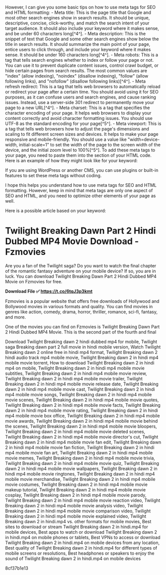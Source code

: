 However, I can give you some basic tips on how to use meta tags for SEO and HTML formatting:  - Meta title: This is the page title that Google and most other search engines show in search results. It should be unique, descriptive, concise, click-worthy, and match the search intent of your target audience. It should also include your keyword where it makes sense, and be under 60 characters long[^4^]. - Meta description: This is the snippet of text that Google and some other search engines show below the title in search results. It should summarize the main point of your page, entice users to click through, and include your keyword where it makes sense. It should be under 160 characters long[^4^]. - Meta robots: This is a tag that tells search engines whether to index or follow your page or not. You can use it to prevent duplicate content issues, control crawl budget, or hide certain pages from search results. The most common values are "index" (allow indexing), "noindex" (disallow indexing), "follow" (allow following links), and "nofollow" (disallow following links)[^4^]. - Meta refresh redirect: This is a tag that tells web browsers to automatically reload or redirect your page after a certain time. You should avoid using it for SEO purposes, as it can confuse users and search engines, and cause ranking issues. Instead, use a server-side 301 redirect to permanently move your page to a new URL[^4^]. - Meta charset: This is a tag that specifies the character encoding of your page. It helps web browsers to display your content correctly and avoid character formatting issues. You should use UTF-8 as the standard encoding for your page[^5^]. - Meta viewport: This is a tag that tells web browsers how to adjust the page's dimensions and scaling to fit different screen sizes and devices. It helps to make your page responsive and mobile-friendly. You should use a value like "width=device-width, initial-scale=1" to set the width of the page to the screen width of the device, and the initial zoom level to 100%[^5^].  To add these meta tags to your page, you need to paste them into the <head> section of your HTML code. Here is an example of how they might look like for your keyword:

<head>
<title>Twilight Breaking Dawn Part 2 Hindi Dubbed MP4 Movie Download - Fzmovies</title>
<meta name="description" content="Download Twilight Breaking Dawn Part 2 Hindi Dubbed MP4 Movie on Fzmovies for free. Watch the final chapter of the epic saga on your mobile device.">
<meta name="robots" content="index,follow">
<meta http-equiv="Content-Type" content="text/html; charset=UTF-8">
<meta name="viewport" content="width=device-width, initial-scale=1">
</head>

If you are using WordPress or another CMS, you can use plugins or built-in features to set these meta tags without coding.

I hope this helps you understand how to use meta tags for SEO and HTML formatting. However, keep in mind that meta tags are only one aspect of SEO and HTML, and you need to optimize other elements of your page as well.

Here is a possible article based on your keyword:

<h1>Twilight Breaking Dawn Part 2 Hindi Dubbed MP4 Movie Download - Fzmovies</h1>
<p>Are you a fan of the Twilight saga? Do you want to watch the final chapter of the romantic fantasy adventure on your mobile device? If so, you are in luck. You can download Twilight Breaking Dawn Part 2 Hindi Dubbed MP4 Movie on Fzmovies for free.</p>
<p><b><b>Download File</b> &#9989; <a href="https://t.co/6tqJ3p3kmt">https://t.co/6tqJ3p3kmt</a></b></p>


<p>Fzmovies is a popular website that offers free downloads of Hollywood and Bollywood movies in various formats and quality. You can find movies in genres like action, comedy, drama, horror, thriller, romance, sci-fi, fantasy, and more.</p>
<p>One of the movies you can find on Fzmovies is Twilight Breaking Dawn Part 2 Hindi Dubbed MP4 Movie. This is the second part of the fourth and final</p>
<p>Download Twilight Breaking dawn 2 hindi dubbed mp4 for mobile, 
Twilight saga Breaking dawn part 2 full movie in hindi mobile version, 
Watch Twilight Breaking dawn 2 online free in hindi mp4 format, 
Twilight Breaking dawn 2 hindi audio track mp4 mobile movie, 
Twilight Breaking dawn 2 in hindi mp4 mobile movie torrent, 
How to download Twilight Breaking dawn 2 in hindi mp4 on mobile, 
Twilight Breaking dawn 2 in hindi mp4 mobile movie subtitles, 
Twilight Breaking dawn 2 in hindi mp4 mobile movie review, 
Twilight Breaking dawn 2 in hindi mp4 mobile movie trailer, 
Twilight Breaking dawn 2 in hindi mp4 mobile movie release date, 
Twilight Breaking dawn 2 in hindi mp4 mobile movie cast, 
Twilight Breaking dawn 2 in hindi mp4 mobile movie songs, 
Twilight Breaking dawn 2 in hindi mp4 mobile movie scenes, 
Twilight Breaking dawn 2 in hindi mp4 mobile movie quotes, 
Twilight Breaking dawn 2 in hindi mp4 mobile movie facts, 
Twilight Breaking dawn 2 in hindi mp4 mobile movie rating, 
Twilight Breaking dawn 2 in hindi mp4 mobile movie box office, 
Twilight Breaking dawn 2 in hindi mp4 mobile movie awards, 
Twilight Breaking dawn 2 in hindi mp4 mobile movie behind the scenes, 
Twilight Breaking dawn 2 in hindi mp4 mobile movie bloopers, 
Twilight Breaking dawn 2 in hindi mp4 mobile movie deleted scenes, 
Twilight Breaking dawn 2 in hindi mp4 mobile movie director's cut, 
Twilight Breaking dawn 2 in hindi mp4 mobile movie fan edit, 
Twilight Breaking dawn 2 in hindi mp4 mobile movie fan fiction, 
Twilight Breaking dawn 2 in hindi mp4 mobile movie fan art, 
Twilight Breaking dawn 2 in hindi mp4 mobile movie memes, 
Twilight Breaking dawn 2 in hindi mp4 mobile movie trivia, 
Twilight Breaking dawn 2 in hindi mp4 mobile movie quiz, 
Twilight Breaking dawn 2 in hindi mp4 mobile movie wallpapers, 
Twilight Breaking dawn 2 in hindi mp4 mobile movie ringtones, 
Twilight Breaking dawn 2 in hindi mp4 mobile movie merchandise, 
Twilight Breaking dawn 2 in hindi mp4 mobile movie costumes, 
Twilight Breaking dawn 2 in hindi mp4 mobile movie makeup tutorial, 
Twilight Breaking dawn 2 in hindi mp4 mobile movie cosplay, 
Twilight Breaking dawn 2 in hindi mp4 mobile movie parody, 
Twilight Breaking dawn 2 in hindi mp4 mobile movie reaction video, 
Twilight Breaking dawn 2 in hindi mp4 mobile movie analysis video, 
Twilight Breaking dawn 2 in hindi mp4 mobile movie comparison video, 
Twilight Breaking dawn 2 in hindi mp4 mobile movie explained video, 
Twilight Breaking dawn 2 in hindi.mp4 vs. other formats for mobile movies, 
Best sites to download or stream Twilight Breaking dawn 2 in hindi.mp4 for mobile devices, 
Best apps to watch or download Twilight Breaking dawn 2 in hindi.mp4 on mobile phones or tablets, 
Best VPNs to access or download Twilight Breaking dawn 2 in hindi.mp4 on mobile devices from any location, 
Best quality of Twilight Breaking dawn 2 in hindi.mp4 for different types of mobile screens or resolutions, 
Best headphones or speakers to enjoy the sound of Twilight Breaking dawn 2 in hindi.mp4 on mobile devices</p> 8cf37b1e13


</head>